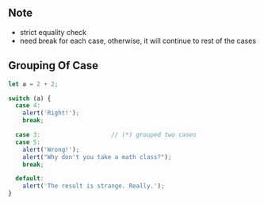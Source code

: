 ## Note
* strict equality check
* need break for each case, otherwise, it will continue to rest of the cases

## Grouping Of Case
```js
let a = 2 + 2;

switch (a) {
  case 4:
    alert('Right!');
    break;

  case 3:                    // (*) grouped two cases
  case 5:
    alert('Wrong!');
    alert("Why don't you take a math class?");
    break;

  default:
    alert('The result is strange. Really.');
}

```
